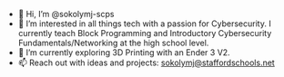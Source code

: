- 👋 Hi, I’m @sokolymj-scps
- 👀 I’m interested in all things tech with a passion for Cybersecurity. I currently teach Block Programming and Introductory Cybersecurity Fundamentals/Networking at the high school level. 
- 🌱 I’m currently exploring 3D Printing with an Ender 3 V2.
- 📫 Reach out with ideas and projects: sokolymj@staffordschools.net
<!---
sokolymj-scps/sokolymj-scps is a ✨ special ✨ repository because its `README.md` (this file) appears on your GitHub profile.
You can click the Preview link to take a look at your changes.
--->
